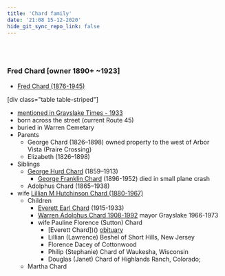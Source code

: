 ```yaml
---
title: 'Chard family'
date: '21:08 15-12-2020'
hide_git_sync_repo_link: false
---
```

<link id="linkstyle" rel='stylesheet' href='/css/av_history.css'/>


<br>
<br>

### Fred Chard [owner 1890+ ~1923]
- [Fred Chard (1876-1945)](https://www.findagrave.com/memorial/38520892/fred-george-chard)

[div class="table table-striped"]
- [mentioned in Grayslake Times - 1933](https://grayslakehistory.org/wp-content/uploads/Jan-2002.pdf)
- born across the street (current Route 45)
- buried in Warren Cemetary
- Parents
   - George Chard (1826–1898) owned property to the west of Arbor Vista (Praire Crossing)
   - Elizabeth (1826–1898)
- Siblings 
   - [George Hurd Chard](https://www.findagrave.com/memorial/52323894/george-hurd-chard) (1859–1913)
     - [George Franklin Chard](https://www.findagrave.com/memorial/117414241/george-franklin-chard) (1896-1952) died in small plane crash
   - Adolphus Chard (1865–1938)
 - wife [Lillian M Hutchinson Chard (1880-1967)](https://www.findagrave.com/memorial/38520921/lillian-m-chard)
   - Children
     - [Everett Earl Chard](https://www.findagrave.com/memorial/44006014/everett-earl-chard) \(1915-1933\) 
     - [Warren Adolphus Chard 1908-1992](https://www.geni.com/people/Warren-Chard/6000000017876550171) mayor Grayslake 1966-1973  
      - wife  Pauline Florence (Sutton) Chard
        - [Everett Chard])() [obituary](https://www.granitefallsnews.com/article/20100107/NEWS/301079941)
        - Lillian (Lawrence) Beshel of Short Hills, New Jersey 
        - Florence Dacey of Cottonwood
        - Philip (Stephanie) Chard of Waukesha, Wisconsin
        - Douglas (Janet) Chard of Highlands Ranch, Colorado;
   - Martha Chard
